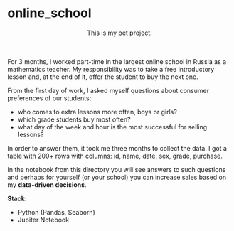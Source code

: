 # online_school

<div align="center">

This is my pet project.

</div>
<br>
<br>
For 3 months, I worked part-time in the largest online school in Russia as a mathematics teacher. My responsibility was to take a free introductory lesson and, at the end of it, offer the student to buy the next one.

From the first day of work, I asked myself questions about consumer preferences of our students:

* who comes to extra lessons more often, boys or girls?
* which grade students buy most often?
* what day of the week and hour is the most successful for selling lessons?

In order to answer them, it took me three months to collect the data. I got a table with 200+ rows with columns: id, name, date, sex, grade, purchase.

In the notebook from this directory you will see answers to such questions and perhaps for yourself (or your school) you can increase sales based on my **data-driven decisions**.


**Stack:**

* Python (Pandas, Seaborn)
* Jupiter Notebook
